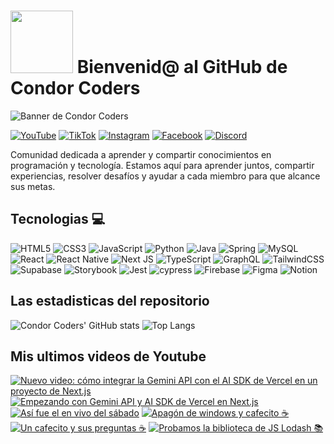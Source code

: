 # <img src="https://media4.giphy.com/media/v1.Y2lkPTc5MGI3NjExeW0xZGt6a2tubGhsbHg0NzF1NWl0bzNsZmducmMyd3prNXpxdzg3MSZlcD12MV9pbnRlcm5hbF9naWZfYnlfaWQmY3Q9Zw/QBC5foQmcOkdq/giphy.webp" width = "100"/> Bienvenid@ al GitHub de Condor Coders

![Banner de Condor Coders](banner-github-condor-coders.png)

[![YouTube](https://img.shields.io/badge/YouTube-%23FF0000.svg?style=for-the-badge&logo=YouTube&logoColor=white)](https://www.youtube.com/@condorcoders)
[![TikTok](https://img.shields.io/badge/TikTok-%23000000.svg?style=for-the-badge&logo=TikTok&logoColor=white)](https://www.tiktok.com/@condorcoders)
[![Instagram](https://img.shields.io/badge/Instagram-%23E4405F.svg?style=for-the-badge&logo=Instagram&logoColor=white)](https://www.instagram.com/condorcoders/)
[![Facebook](https://img.shields.io/badge/Facebook-%231877F2.svg?style=for-the-badge&logo=Facebook&logoColor=white)](https://www.facebook.com/condorcoders/)
[![Discord](https://img.shields.io/badge/Discord-%235865F2.svg?style=for-the-badge&logo=discord&logoColor=white)](https://discord.gg/ah7zYsBU)

Comunidad dedicada a aprender y compartir conocimientos en programación y tecnología. Estamos aquí para aprender juntos, compartir experiencias, resolver desafíos y ayudar a cada miembro para que alcance sus metas.

## Tecnologias 💻
![HTML5](https://img.shields.io/badge/html5-%23E34F26.svg?style=for-the-badge&logo=html5&logoColor=white)
![CSS3](https://img.shields.io/badge/css3-%231572B6.svg?style=for-the-badge&logo=css3&logoColor=white)
![JavaScript](https://img.shields.io/badge/javascript-%23323330.svg?style=for-the-badge&logo=javascript&logoColor=%23F7DF1E)
![Python](https://img.shields.io/badge/python-3670A0?style=for-the-badge&logo=python&logoColor=ffdd54)
![Java](https://img.shields.io/badge/java-%23ED8B00.svg?style=for-the-badge&logo=openjdk&logoColor=white)
![Spring](https://img.shields.io/badge/spring-%236DB33F.svg?style=for-the-badge&logo=spring&logoColor=white)
![MySQL](https://img.shields.io/badge/mysql-%2300f.svg?style=for-the-badge&logo=mysql&logoColor=white)
<br/>
![React](https://img.shields.io/badge/react-%2320232a.svg?style=for-the-badge&logo=react&logoColor=%2361DAFB)
![React Native](https://img.shields.io/badge/react_native-%2320232a.svg?style=for-the-badge&logo=react&logoColor=%2361DAFB)
![Next JS](https://img.shields.io/badge/Next-black?style=for-the-badge&logo=next.js&logoColor=white)
![TypeScript](https://img.shields.io/badge/typescript-%23007ACC.svg?style=for-the-badge&logo=typescript&logoColor=white)
![GraphQL](https://img.shields.io/badge/-GraphQL-E10098?style=for-the-badge&logo=graphql&logoColor=white)
![TailwindCSS](https://img.shields.io/badge/tailwindcss-%2338B2AC.svg?style=for-the-badge&logo=tailwind-css&logoColor=white)
<br/>
![Supabase](https://img.shields.io/badge/Supabase-3ECF8E?style=for-the-badge&logo=supabase&logoColor=white)
![Storybook](https://img.shields.io/badge/-Storybook-FF4785?style=for-the-badge&logo=storybook&logoColor=white)
![Jest](https://img.shields.io/badge/-jest-%23C21325?style=for-the-badge&logo=jest&logoColor=white)
![cypress](https://img.shields.io/badge/-cypress-%23E5E5E5?style=for-the-badge&logo=cypress&logoColor=058a5e)
![Firebase](https://img.shields.io/badge/Firebase-039BE5?style=for-the-badge&logo=Firebase&logoColor=white)
![Figma](https://img.shields.io/badge/figma-%23F24E1E.svg?style=for-the-badge&logo=figma&logoColor=white)
![Notion](https://img.shields.io/badge/Notion-%23000000.svg?style=for-the-badge&logo=notion&logoColor=white)

## Las estadisticas del repositorio
![Condor Coders' GitHub stats](https://github-readme-stats.vercel.app/api?username=condorcoders&show_icons=true&theme=dark) ![Top Langs](https://github-readme-stats.vercel.app/api/top-langs/?username=condorcoders&layout=compact&theme=dark)

## Mis ultimos videos de Youtube
<!-- BEGIN YOUTUBE-CARDS -->
[![Nuevo video: cómo integrar la Gemini API con el AI SDK de Vercel en un proyecto de Next.js](https://ytcards.demolab.com/?id=EweNCOCbJCc&title=Nuevo+video%3A+c%C3%B3mo+integrar+la+Gemini+API+con+el+AI+SDK+de+Vercel+en+un+proyecto+de+Next.js&lang=en&timestamp=1722398195&background_color=%230d1117&title_color=%23ffffff&stats_color=%23dedede&max_title_lines=1&width=250&border_radius=5 "Nuevo video: cómo integrar la Gemini API con el AI SDK de Vercel en un proyecto de Next.js")](https://www.youtube.com/watch?v=EweNCOCbJCc)
[![Empezando con Gemini API y AI SDK de Vercel en Next.js](https://ytcards.demolab.com/?id=YNctsYfpB1Y&title=Empezando+con+Gemini+API+y+AI+SDK+de+Vercel+en+Next.js&lang=en&timestamp=1722263078&background_color=%230d1117&title_color=%23ffffff&stats_color=%23dedede&max_title_lines=1&width=250&border_radius=5 "Empezando con Gemini API y AI SDK de Vercel en Next.js")](https://www.youtube.com/watch?v=YNctsYfpB1Y)
[![Así fue el en vivo del sábado](https://ytcards.demolab.com/?id=_Ml8Z_451YA&title=As%C3%AD+fue+el+en+vivo+del+s%C3%A1bado&lang=en&timestamp=1721858966&background_color=%230d1117&title_color=%23ffffff&stats_color=%23dedede&max_title_lines=1&width=250&border_radius=5 "Así fue el en vivo del sábado")](https://www.youtube.com/watch?v=_Ml8Z_451YA)
[![Apagón de windows y cafecito ☕](https://ytcards.demolab.com/?id=ib1DG-IOLtM&title=Apag%C3%B3n+de+windows+y+cafecito+%E2%98%95&lang=en&timestamp=1721685385&background_color=%230d1117&title_color=%23ffffff&stats_color=%23dedede&max_title_lines=1&width=250&border_radius=5 "Apagón de windows y cafecito ☕")](https://www.youtube.com/watch?v=ib1DG-IOLtM)
[![Un cafecito y sus preguntas ☕](https://ytcards.demolab.com/?id=tBBmvRJPPwA&title=Un+cafecito+y+sus+preguntas+%E2%98%95&lang=en&timestamp=1720350521&background_color=%230d1117&title_color=%23ffffff&stats_color=%23dedede&max_title_lines=1&width=250&border_radius=5 "Un cafecito y sus preguntas ☕")](https://www.youtube.com/watch?v=tBBmvRJPPwA)
[![Probamos la biblioteca de JS Lodash 📚](https://ytcards.demolab.com/?id=rK3oEIC9Mf8&title=Probamos+la+biblioteca+de+JS+Lodash+%F0%9F%93%9A&lang=en&timestamp=1719746337&background_color=%230d1117&title_color=%23ffffff&stats_color=%23dedede&max_title_lines=1&width=250&border_radius=5 "Probamos la biblioteca de JS Lodash 📚")](https://www.youtube.com/watch?v=rK3oEIC9Mf8)
<!-- END YOUTUBE-CARDS -->
